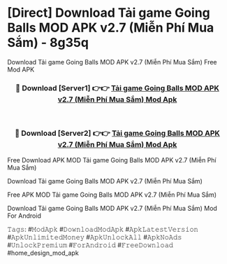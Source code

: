 # [Direct] Download Tải game Going Balls MOD APK v2.7 (Miễn Phí Mua Sắm) - 8g35q
Download Tải game Going Balls MOD APK v2.7 (Miễn Phí Mua Sắm) Free Mod APK

<div align="center">
<h3>🔴 Download [Server1] 👉👉 <a href="https://apk-comot.site?title=Tải_game_Going_Balls_MOD_APK_v2.7_(Miễn_Phí_Mua_Sắm)">Tải game Going Balls MOD APK v2.7 (Miễn Phí Mua Sắm) Mod Apk</a></h3><br>

<h3>🔴 Download [Server2] 👉👉 <a href="https://apk-comot.site?title=Tải_game_Going_Balls_MOD_APK_v2.7_(Miễn_Phí_Mua_Sắm)">Tải game Going Balls MOD APK v2.7 (Miễn Phí Mua Sắm) Mod Apk</a></h3>
</div>


Free Download APK MOD Tải game Going Balls MOD APK v2.7 (Miễn Phí Mua Sắm)

Download Tải game Going Balls MOD APK v2.7 (Miễn Phí Mua Sắm) 

Free APK MOD Tải game Going Balls MOD APK v2.7 (Miễn Phí Mua Sắm) 

Download Tải game Going Balls MOD APK v2.7 (Miễn Phí Mua Sắm) Mod For Android

𝚃𝚊𝚐𝚜: #𝙼𝚘𝚍𝙰𝚙𝚔 #𝙳𝚘𝚠𝚗𝚕𝚘𝚊𝚍𝙼𝚘𝚍𝙰𝚙𝚔 #𝙰𝚙𝚔𝙻𝚊𝚝𝚎𝚜𝚝𝚅𝚎𝚛𝚜𝚒𝚘𝚗 #𝙰𝚙𝚔𝚄𝚗𝚕𝚒𝚖𝚒𝚝𝚎𝚍𝙼𝚘𝚗𝚎𝚢 #𝙰𝚙𝚔𝚄𝚗𝚕𝚘𝚌𝚔𝙰𝚕𝚕 #𝙰𝚙𝚔𝙽𝚘𝙰𝚍𝚜 #𝚄𝚗𝚕𝚘𝚌𝚔𝙿𝚛𝚎𝚖𝚒𝚞𝚖 #𝙵𝚘𝚛𝙰𝚗𝚍𝚛𝚘𝚒𝚍 #𝙵𝚛𝚎𝚎𝙳𝚘𝚠𝚗𝚕𝚘𝚊𝚍 #home_design_mod_apk